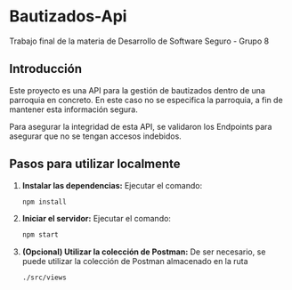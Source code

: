 # Bautizados-Api
Trabajo final de la materia de Desarrollo de Software Seguro - Grupo 8

## Introducción
Este proyecto es una API para la gestión de bautizados dentro de una parroquia en concreto. En este caso no se especifica la parroquia, a fin de mantener esta información segura. 

Para asegurar la integridad de esta API, se validaron los Endpoints para asegurar que no se tengan accesos indebidos.

## Pasos para utilizar localmente

1. **Instalar las dependencias:** Ejecutar el comando:
    ```bash
    npm install
    ```

2. **Iniciar el servidor:** Ejecutar el comando:
    ```bash
    npm start
    ```

3. **(Opcional) Utilizar la colección de Postman:**
De ser necesario, se puede utilizar la colección de Postman almacenado en la ruta 
    ```bash
    ./src/views
    ```